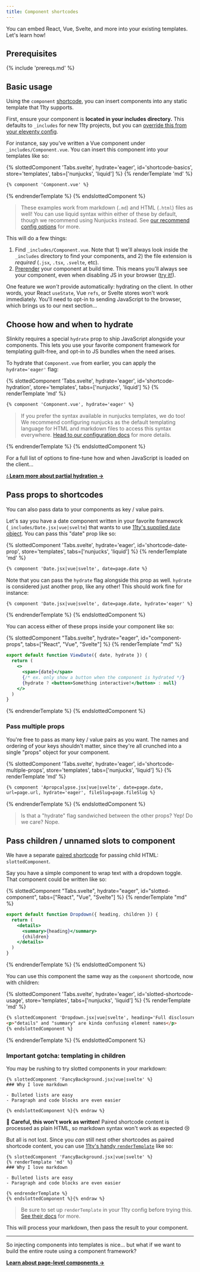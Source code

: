 ```yaml
---
title: Component shortcodes
---
```


You can embed React, Vue, Svelte, and more into your existing templates. Let's learn how!

## Prerequisites

{% include 'prereqs.md' %}

## Basic usage

Using the `component` [shortcode](https://www.11ty.dev/docs/shortcodes/), you can insert components into any static template that 11ty supports.

First, ensure your component is **located in your includes directory.** This defaults to `_includes` for new 11ty projects, but you can [override this from your eleventy config](https://www.11ty.dev/docs/config/#directory-for-includes).

For instance, say you've written a Vue component under `_includes/Component.vue`. You can insert this component into your templates like so:

{% slottedComponent 'Tabs.svelte', hydrate='eager', id='shortcode-basics', store='templates', tabs=['nunjucks', 'liquid'] %}
{% renderTemplate 'md' %}
<section>

```html
{% component 'Component.vue' %}
```
</section>
<section hidden>

```html
{% component 'Component.vue' %}
```
</section>
{% endrenderTemplate %}
{% endslottedComponent %}

> These examples work from markdown (`.md`) and HTML (`.html`) files as well! You can use liquid syntax within either of these by default, though we recommend using Nunjucks instead. See [our recommend config options](/docs/config/#recommended-config-options) for more.

This will do a few things:
1. Find `_includes/Component.vue`. Note that 1) we'll always look inside the `_includes` directory to find your components, and 2) the file extension is _required_ (`.jsx`, `.tsx`, `.svelte`, etc).
2. [Prerender](https://jamstack.org/glossary/pre-render/) your component at build time. This means you'll always see your component, even when disabling JS in your browser ([try it!](https://developer.chrome.com/docs/devtools/javascript/disable/)).

One feature we _won't_ provide automatically: hydrating on the client. In other words, your React `useState`, Vue `refs`, or Svelte stores won't work immediately. You'll need to opt-in to sending JavaScript to the browser, which brings us to our next section...

## Choose how and when to hydrate

Slinkity requires a special `hydrate` prop to ship JavaScript alongside your components. This lets you use your favorite component framework for templating guilt-free, and opt-in to JS bundles when the need arises.

To hydrate that `Component.vue` from earlier, you can apply the `hydrate='eager'` flag:

{% slottedComponent 'Tabs.svelte', hydrate='eager', id='shortcode-hydration', store='templates', tabs=['nunjucks', 'liquid'] %}
{% renderTemplate 'md' %}
<section>

```html
{% component 'Component.vue', hydrate='eager' %}
```

> If you prefer the syntax available in nunjucks templates, we do too! We recommend configuring nunjucks as the default templating language for HTML and markdown files to access this syntax everywhere. [Head to our configuration docs](/docs/config/#11ty's-.eleventy.js) for more details.

</section>
<section hidden>

```html
{% component 'Component.vue' 'hydrate' 'eager' %}
```

> Liquid doesn't handle inline objects very well. So, we recommend passing each key-value pair as separate arguments as shown above. Each pair (ex. `'hydrate' 'eager'`) will be joined on our end (ex. `hydrate='eager'`).

</section>
{% endrenderTemplate %}
{% endslottedComponent %}

For a full list of options to fine-tune how and when JavaScript is loaded on the client...

**[💧 Learn more about partial hydration →](/docs/partial-hydration)**

## Pass props to shortcodes

You can also pass data to your components as key / value pairs.

Let's say you have a date component written in your favorite framework (`_includes/Date.jsx|vue|svelte`) that wants to use [11ty's supplied `date` object](https://www.11ty.dev/docs/data-eleventy-supplied/). You can pass this "date" prop like so:

{% slottedComponent 'Tabs.svelte', hydrate='eager', id='shortcode-date-prop', store='templates', tabs=['nunjucks', 'liquid'] %}
{% renderTemplate 'md' %}
<section>

```html
{% component 'Date.jsx|vue|svelte', date=page.date %}
```

Note that you can pass the `hydrate` flag alongside this prop as well. `hydrate` is considered just another prop, like any other! This should work fine for instance:

```html
{% component 'Date.jsx|vue|svelte', date=page.date, hydrate='eager' %}
```
</section>
<section hidden>

```html
{% component 'Date.jsx|vue|svelte' 'date' page.date %}
```

Note that you can pass the `hydrate` flag alongside this prop as well. `hydrate` is considered just another prop, like any other! This should work fine for instance:

```html
{% component 'Date.jsx|vue|svelte' 'date' page.date 'hydrate' 'eager' %}
```
</section>
{% endrenderTemplate %}
{% endslottedComponent %}

You can access either of these props inside your component like so:

{% slottedComponent "Tabs.svelte", hydrate="eager", id="component-props", tabs=["React", "Vue", "Svelte"] %}
{% renderTemplate "md" %}
<section>

```jsx
export default function ViewDate({ date, hydrate }) {
  return (
    <>
      <span>{date}</span>
      {/* ex. only show a button when the component is hydrated */}
      {hydrate ? <button>Something interactive!</button> : null}
    </>
  )
}
```
</section>
<section hidden>

```html
<template>
  <span>{{ date }}</span>
  <!--ex. only show a button when the component is hydrated-->
  <button v-if="hydrate">Something interactive!</button>
</template>

<script>
export default {
  props: ["date", "hydrate"],
}
</script>
```
</section>
<section hidden>

```html
<script>
  export let date = '';
  export let hydrate = '';
</script>

<span>{date}</span>
{#if hydrate}
<!--ex. only show a button when the component is hydrated-->
<button>Something interactive!</button>
{/if}
```
</section>
{% endrenderTemplate %}
{% endslottedComponent %}

### Pass multiple props

You're free to pass as many key / value pairs as you want. The names and ordering of your keys shouldn't matter, since they're all crunched into a single "props" object for your component.

{% slottedComponent 'Tabs.svelte', hydrate='eager', id='shortcode-multiple-props', store='templates', tabs=['nunjucks', 'liquid'] %}
{% renderTemplate 'md' %}
<section>

```html
{% component 'Apropcalypse.jsx|vue|svelte', date=page.date,
url=page.url, hydrate='eager', fileSlug=page.fileSlug %}
```
</section>
<section hidden>

```html
{% component 'Apropcalypse.jsx|vue|svelte' 'date' page.date
'url' page.url 'hydrate' 'eager' 'fileSlug' page.fileSlug %}
```
</section>
{% endrenderTemplate %}
{% endslottedComponent %}

> Is that a "hydrate" flag sandwiched between the other props? Yep! Do we care? Nope.

## Pass children / unnamed slots to component

We have a separate [paired shortcode](https://www.11ty.dev/docs/shortcodes/#paired-shortcodes) for passing child HTML: `slottedComponent`. 

Say you have a simple component to wrap text with a dropdown toggle. That component could be written like so:

{% slottedComponent "Tabs.svelte", hydrate="eager", id="slotted-component", tabs=["React", "Vue", "Svelte"] %}
{% renderTemplate "md" %}
<section>

```jsx
export default function Dropdown({ heading, children }) {
  return (
    <details>
      <summary>{heading}</summary>
      {children}
    </details>
  )
}
```
</section>
<section hidden>

```html
<template>
  <details>
    <summary>{{ heading }}</summary>
    <slot />
  </details>
</template>

<script>
export default {
  props: ["heading"],
};
</script>
```
</section>
<section hidden>

```html
<script>
  export let heading = "";
</script>

<details>
  <summary>{heading}</summary>
  <slot />
</details>
```
</section>
{% endrenderTemplate %}
{% endslottedComponent %}

You can use this component the same way as the `component` shortcode, now with children:

{% slottedComponent 'Tabs.svelte', hydrate='eager', id='slotted-shortcode-usage', store='templates', tabs=['nunjucks', 'liquid'] %}
{% renderTemplate 'md' %}
<section>

```html
{% slottedComponent 'Dropdown.jsx|vue|svelte', heading='Full disclosure' %}
<p>"details" and "summary" are kinda confusing element names</p>
{% endslottedComponent %}
```
</section>
<section hidden>

```html
{% slottedComponent 'Dropdown.jsx|vue|svelte' 'heading' 'Full disclosure' %}
<p>"details" and "summary" are kinda confusing element names</p>
{% endslottedComponent %}
```
</section>
{% endrenderTemplate %}
{% endslottedComponent %}

### Important gotcha: templating in children

You may be rushing to try slotted components in your markdown:

```md{% raw %}
{% slottedComponent 'FancyBackground.jsx|vue|svelte' %}
### Why I love markdown

- Bulleted lists are easy
- Paragraph and code blocks are even easier

{% endslottedComponent %}{% endraw %}
```

🚨 **Careful, this won't work as written!** Paired shortcode content is processed as plain HTML, so markdown syntax won't work as expected 😢

But all is not lost. Since you _can_ still nest other shortcodes as paired shortcode content, you can use [11ty's handy `renderTemplate`](https://www.11ty.dev/docs/plugins/render/) like so:

```md{% raw %}
{% slottedComponent 'FancyBackground.jsx|vue|svelte' %}
{% renderTemplate 'md' %}
### Why I love markdown

- Bulleted lists are easy
- Paragraph and code blocks are even easier

{% endrenderTemplate %}
{% endslottedComponent %}{% endraw %}
```

> Be sure to set up `renderTemplate` in your 11ty config before trying this. [See their docs](https://www.11ty.dev/docs/plugins/render/) for more.

This will process your markdown, then pass the result to your component.

***

So injecting components into templates is nice... but what if we want to build the entire route using a component framework?

**[Learn about page-level components →](/docs/component-pages-layouts)**